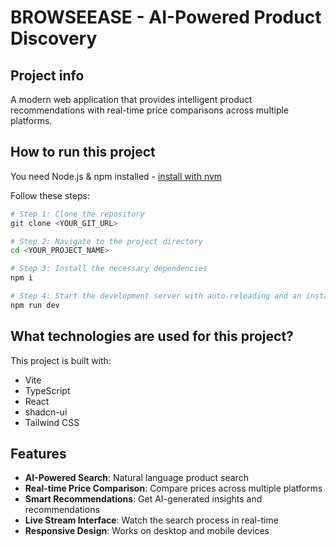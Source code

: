 # BROWSEEASE - AI-Powered Product Discovery

## Project info

A modern web application that provides intelligent product recommendations with real-time price comparisons across multiple platforms.

## How to run this project

You need Node.js & npm installed - [install with nvm](https://github.com/nvm-sh/nvm#installing-and-updating)

Follow these steps:

```sh
# Step 1: Clone the repository
git clone <YOUR_GIT_URL>

# Step 2: Navigate to the project directory
cd <YOUR_PROJECT_NAME>

# Step 3: Install the necessary dependencies
npm i

# Step 4: Start the development server with auto-reloading and an instant preview
npm run dev
```

## What technologies are used for this project?

This project is built with:

- Vite
- TypeScript
- React
- shadcn-ui
- Tailwind CSS

## Features

- **AI-Powered Search**: Natural language product search
- **Real-time Price Comparison**: Compare prices across multiple platforms
- **Smart Recommendations**: Get AI-generated insights and recommendations
- **Live Stream Interface**: Watch the search process in real-time
- **Responsive Design**: Works on desktop and mobile devices
